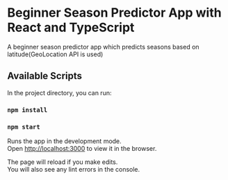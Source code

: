 # Beginner Season Predictor App with React and TypeScript

A beginner season predictor app which predicts seasons based on latitude(GeoLocation API is used)
## Available Scripts

In the project directory, you can run:

### `npm install`

### `npm start`

Runs the app in the development mode.\
Open [http://localhost:3000](http://localhost:3000) to view it in the browser.

The page will reload if you make edits.\
You will also see any lint errors in the console.

